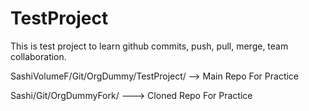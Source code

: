 # TestProject
This is test project to learn github commits, push, pull, merge, team collaboration.

SashiVolumeF/Git/OrgDummy/TestProject/ --> Main Repo For Practice

Sashi/Git/OrgDummyFork/ ---> Cloned Repo For Practice
